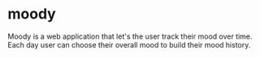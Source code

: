 # moody
Moody is a web application that let's the user track their mood over time. Each day user can choose their overall mood to build their mood history.
